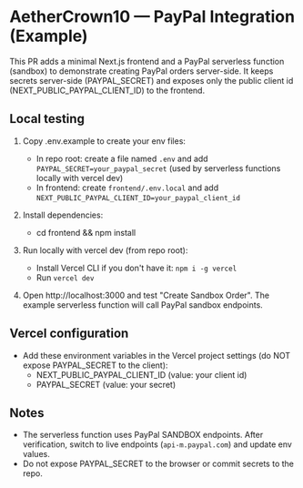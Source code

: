 # AetherCrown10 — PayPal Integration (Example)

This PR adds a minimal Next.js frontend and a PayPal serverless function (sandbox) to demonstrate creating PayPal orders server-side. It keeps secrets server-side (PAYPAL_SECRET) and exposes only the public client id (NEXT_PUBLIC_PAYPAL_CLIENT_ID) to the frontend.

## Local testing

1. Copy .env.example to create your env files:
   - In repo root: create a file named `.env` and add `PAYPAL_SECRET=your_paypal_secret` (used by serverless functions locally with vercel dev)
   - In frontend: create `frontend/.env.local` and add `NEXT_PUBLIC_PAYPAL_CLIENT_ID=your_paypal_client_id`

2. Install dependencies:
   - cd frontend && npm install

3. Run locally with vercel dev (from repo root):
   - Install Vercel CLI if you don't have it: `npm i -g vercel`
   - Run `vercel dev`

4. Open http://localhost:3000 and test "Create Sandbox Order". The example serverless function will call PayPal sandbox endpoints.

## Vercel configuration

- Add these environment variables in the Vercel project settings (do NOT expose PAYPAL_SECRET to the client):
  - NEXT_PUBLIC_PAYPAL_CLIENT_ID (value: your client id)
  - PAYPAL_SECRET (value: your secret)

## Notes

- The serverless function uses PayPal SANDBOX endpoints. After verification, switch to live endpoints (`api-m.paypal.com`) and update env values.
- Do not expose PAYPAL_SECRET to the browser or commit secrets to the repo.